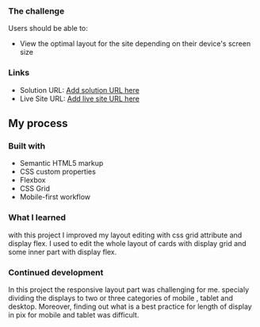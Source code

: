 ### The challenge

Users should be able to:

- View the optimal layout for the site depending on their device's screen size


### Links

- Solution URL: [Add solution URL here](https://your-solution-url.com)
- Live Site URL: [Add live site URL here](https://your-live-site-url.com)

## My process

### Built with

- Semantic HTML5 markup
- CSS custom properties
- Flexbox
- CSS Grid
- Mobile-first workflow

### What I learned

  with this project I improved my layout editing with css grid attribute and display flex.
  I used to edit the whole layout of cards with display grid and some inner part with display flex.


### Continued development

In this project the responsive layout part was challenging for me. specialy dividing the displays to two or three categories of mobile , tablet and desktop. Moreover, finding out what is a best practice for length of display in pix for mobile and tablet was difficult. 
